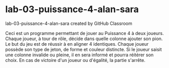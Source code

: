 # lab-03-puissance-4-alan-sara
lab-03-puissance-4-alan-sara created by GitHub Classroom

Ceci est un programme permettant de jouer au Puissance 4 à deux joueurs.
Chaque joueur, à tour de rôle, décide dans quelle colonne ajouter son pion. Le but du jeu est de réussir à en aligner 4 identiques.
Chaque joueur possède son type de jeton, de forme et couleur distincte.
Si le joueur saisit une colonne invalide ou pleine, il en sera informé et pourra réitérer son choix.
En cas de victoire d'un joueur ou d'égalité, la partie s'arrête.
